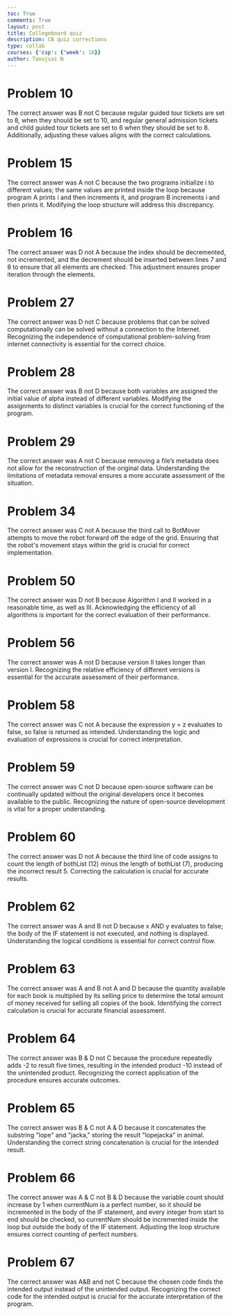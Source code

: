 ```yaml
---
toc: True
comments: True
layout: post
title: Collegeboard quiz
description: CB quiz corrections
type: collab
courses: {'csp': {'week': 16}}
author: Tanujsai N
---
```


# Problem 10
The correct answer was B not C because regular guided tour tickets are set to 8, when they should be set to 10, and regular general admission tickets and child guided tour tickets are set to 6 when they should be set to 8. Additionally, adjusting these values aligns with the correct calculations.

# Problem 15
The correct answer was A not C because the two programs initialize i to different values; the same values are printed inside the loop because program A prints i and then increments it, and program B increments i and then prints it. Modifying the loop structure will address this  discrepancy.

# Problem 16
The correct answer was D not A because the index should be decremented, not incremented, and the decrement should be inserted between lines 7 and 8 to ensure that all elements are checked. This adjustment ensures proper iteration through the elements.

# Problem 27
The correct answer was D not C because problems that can be solved computationally can be solved without a connection to the Internet. Recognizing the independence of computational problem-solving from internet connectivity is essential for the correct choice.

# Problem 28
The correct answer was B not D because both variables are assigned the initial value of alpha instead of different variables. Modifying the assignments to distinct variables is crucial for the correct functioning of the program.

# Problem 29
The correct answer was A not C because removing a file’s metadata does not allow for the reconstruction of the original data. Understanding the limitations of metadata removal ensures a more accurate assessment of the situation.

# Problem 34
The correct answer was C not A because the third call to BotMover attempts to move the robot forward off the edge of the grid. Ensuring that the robot's movement stays within the grid is crucial for correct implementation.

# Problem 50
The correct answer was D not B because Algorithm I and II worked in a reasonable time, as well as III. Acknowledging the efficiency of all algorithms is important for the correct evaluation of their performance.

# Problem 56
The correct answer was A not D because version II takes longer than version I. Recognizing the relative efficiency of different versions is essential for the accurate assessment of their performance.

# Problem 58
The correct answer was C not A because the expression y = z evaluates to false, so false is returned as intended. Understanding the logic and evaluation of expressions is crucial for correct interpretation.

# Problem 59
The correct answer was C not D because open-source software can be continually updated without the original developers once it becomes available to the public. Recognizing the nature of open-source development is vital for a proper understanding.

# Problem 60
The correct answer was D not A because the third line of code assigns to count the length of bothList (12) minus the length of bothList (7), producing the incorrect result 5. Correcting the calculation is crucial for accurate results.

# Problem 62
The correct answer was A and B not D because x AND y evaluates to false; the body of the IF statement is not executed, and nothing is displayed. Understanding the logical conditions is essential for correct control flow.

# Problem 63
The correct answer was A and B not A and D because the quantity available for each book is multiplied by its selling price to determine the total amount of money received for selling all copies of the book. Identifying the correct calculation is crucial for accurate financial assessment.

# Problem 64
The correct answer was B & D not C because the procedure repeatedly adds -2 to result five times, resulting in the intended product -10 instead of the unintended product. Recognizing the correct application of the procedure ensures accurate outcomes.

# Problem 65
The correct answer was B & C not A & D because it concatenates the substring "lope" and "jacka," storing the result "lopejacka" in animal. Understanding the correct string concatenation is crucial for the intended result.

# Problem 66
The correct answer was A & C not B & D because the variable count should increase by 1 when currentNum is a perfect number, so it should be incremented in the body of the IF statement, and every integer from start to end should be checked, so currentNum should be incremented inside the loop but outside the body of the IF statement. Adjusting the loop structure ensures correct counting of perfect numbers.

# Problem 67
The correct answer was A&B and not C because the chosen code finds the intended output instead of the unintended output. Recognizing the correct code for the intended output is crucial for the accurate interpretation of the program.
